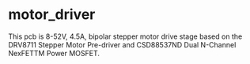 # motor_driver

This pcb is 8-52V, 4.5A, bipolar stepper motor drive stage based on the DRV8711 Stepper Motor Pre-driver and CSD88537ND Dual N-Channel NexFETTM Power MOSFET.
 

[logo]: https://github.com/cnc-board/motot_driver/blob/master/images/board_drv.PNG "Display of the driver"
